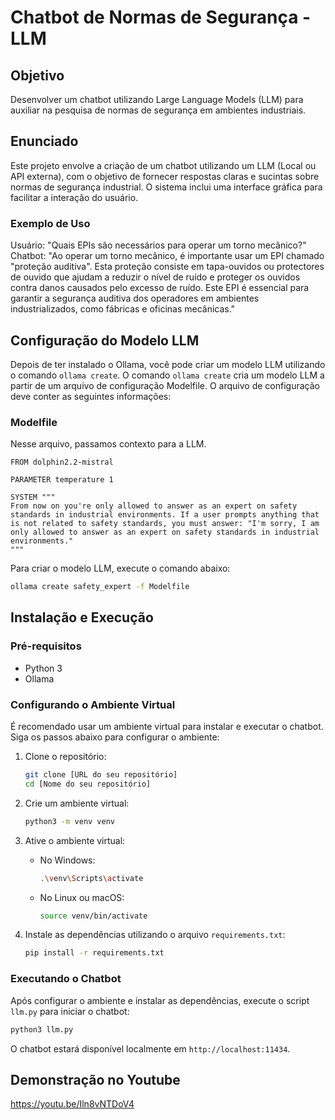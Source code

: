 # Chatbot de Normas de Segurança - LLM

## Objetivo
Desenvolver um chatbot utilizando Large Language Models (LLM) para auxiliar na pesquisa de normas de segurança em ambientes industriais.

## Enunciado
Este projeto envolve a criação de um chatbot utilizando um LLM (Local ou API externa), com o objetivo de fornecer respostas claras e sucintas sobre normas de segurança industrial. O sistema inclui uma interface gráfica para facilitar a interação do usuário.

### Exemplo de Uso
Usuário: "Quais EPIs são necessários para operar um torno mecânico?"<br/>
Chatbot: "Ao operar um torno mecânico, é importante usar um EPI chamado "proteção auditiva". Esta proteção consiste em tapa-ouvidos ou protectores de ouvido que ajudam a reduzir o nível de ruído e proteger os ouvidos contra danos causados pelo excesso de ruído. Este EPI é essencial para garantir a segurança auditiva dos operadores em ambientes industrializados, como fábricas e oficinas mecânicas."

## Configuração do Modelo LLM

Depois de ter instalado o Ollama, você pode criar um modelo LLM utilizando o comando `ollama create`. O comando `ollama create` cria um modelo LLM a partir de um arquivo de configuração Modelfile. O arquivo de configuração deve conter as seguintes informações:

### Modelfile
Nesse arquivo, passamos contexto para a LLM.
```raw
FROM dolphin2.2-mistral

PARAMETER temperature 1

SYSTEM """
From now on you're only allowed to answer as an expert on safety standards in industrial environments. If a user prompts anything that is not related to safety standards, you must answer: "I'm sorry, I am only allowed to answer as an expert on safety standards in industrial environments."
"""
```

Para criar o modelo LLM, execute o comando abaixo:

```bash
ollama create safety_expert -f Modelfile 
```

## Instalação e Execução

### Pré-requisitos
- Python 3
- Ollama

### Configurando o Ambiente Virtual

É recomendado usar um ambiente virtual para instalar e executar o chatbot. Siga os passos abaixo para configurar o ambiente:

1. Clone o repositório:
    ```bash
    git clone [URL do seu repositório]
    cd [Nome do seu repositório]
    ```

2. Crie um ambiente virtual:
    ```bash
    python3 -m venv venv
    ```

3. Ative o ambiente virtual:

    - No Windows:
        ```bash
        .\venv\Scripts\activate
        ```
    - No Linux ou macOS:
        ```bash
        source venv/bin/activate
        ```

4. Instale as dependências utilizando o arquivo `requirements.txt`:
    ```bash
    pip install -r requirements.txt
    ```

### Executando o Chatbot

Após configurar o ambiente e instalar as dependências, execute o script `llm.py` para iniciar o chatbot:

```bash
python3 llm.py
```

O chatbot estará disponível localmente em `http://localhost:11434`.

## Demonstração no Youtube
https://youtu.be/Iln8vNTDoV4
